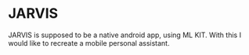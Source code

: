 # JARVIS
JARVIS is supposed to be a native android app, using ML KIT. With this I would like to recreate a mobile personal assistant. 
